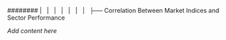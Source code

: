######## |   |   |   |   |   |   |   ├── Correlation Between Market Indices and Sector Performance

*Add content here*